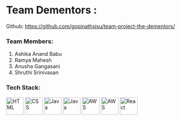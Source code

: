 # Team Dementors : 
Github: https://github.com/gopinathsjsu/team-project-the-dementors/

### Team Members:    
1. Ashika Anand Babu   
2. Ramya Mahesh   
3. Anusha Gangasani    
4. Shruthi Srinivasan

### Tech Stack:
<p>
<img src="https://www.vectorlogo.zone/logos/w3_html5/w3_html5-icon.svg" alt="HTML" width="48" height="48"/>
<img src="https://www.vectorlogo.zone/logos/w3_css/w3_css-icon.svg" alt="CSS" width="48" height="48"/>
<img src="https://www.vectorlogo.zone/logos/java/java-icon.svg" alt="Java" width="48" height="48"/>
<img src="https://www.vectorlogo.zone/logos/javascript/javascript-icon.svg" alt="Java" width="48" height="48"/>
<img src="https://www.vectorlogo.zone/logos/amazon_aws/amazon_aws-icon.svg" alt="AWS" width="48" height="48"/>
<img src="https://www.vectorlogo.zone/logos/mysql/mysql-icon.svg" alt="AWS" width="48" height="48"/>
<img src="https://www.vectorlogo.zone/logos/reactjs/reactjs-icon.svg" alt="React" width="48" height="48"/>
</p>
